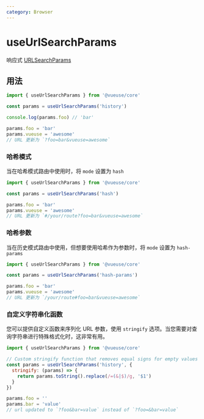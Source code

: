 ```yaml
---
category: Browser
---
```


# useUrlSearchParams

响应式 [URLSearchParams](https://developer.mozilla.org/en-US/docs/Web/API/URLSearchParams)

## 用法

```ts
import { useUrlSearchParams } from '@vueuse/core'

const params = useUrlSearchParams('history')

console.log(params.foo) // 'bar'

params.foo = 'bar'
params.vueuse = 'awesome'
// URL 更新为 `?foo=bar&vueuse=awesome`
```

### 哈希模式

当在哈希模式路由中使用时，将 `mode` 设置为 `hash`

```ts
import { useUrlSearchParams } from '@vueuse/core'

const params = useUrlSearchParams('hash')

params.foo = 'bar'
params.vueuse = 'awesome'
// URL 更新为 `#/your/route?foo=bar&vueuse=awesome`
```

### 哈希参数

当在历史模式路由中使用，但想要使用哈希作为参数时，将 `mode` 设置为 `hash-params`

```ts
import { useUrlSearchParams } from '@vueuse/core'

const params = useUrlSearchParams('hash-params')

params.foo = 'bar'
params.vueuse = 'awesome'
// URL 更新为 `/your/route#foo=bar&vueuse=awesome`
```

### 自定义字符串化函数

您可以提供自定义函数来序列化 URL 参数，使用 `stringify` 选项。当您需要对查询字符串进行特殊格式化时，这非常有用。

```js
import { useUrlSearchParams } from '@vueuse/core'

// Custom stringify function that removes equal signs for empty values
const params = useUrlSearchParams('history', {
  stringify: (params) => {
    return params.toString().replace(/=(&|$)/g, '$1')
  }
})

params.foo = ''
params.bar = 'value'
// url updated to `?foo&bar=value` instead of `?foo=&bar=value`
```
